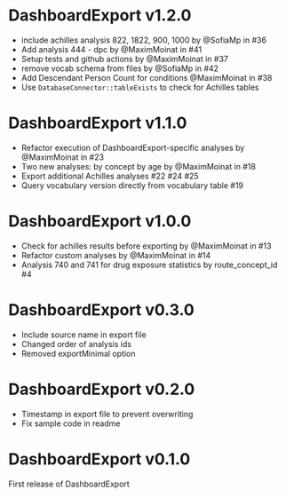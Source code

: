 # DashboardExport v1.2.0

* include achilles analysis 822, 1822, 900, 1000 by @SofiaMp in #36
* Add analysis 444 - dpc by @MaximMoinat in #41
* Setup tests and github actions by @MaximMoinat in #37
* remove vocab schema from files by @SofiaMp in #42
* Add Descendant Person Count for conditions @MaximMoinat in #38 
* Use `DatabaseConnector::tableExists` to check for Achilles tables

# DashboardExport v1.1.0

* Refactor execution of DashboardExport-specific analyses by @MaximMoinat in #23
* Two new analyses: by concept by age by @MaximMoinat in #18
* Export additional Achilles analyses #22 #24 #25
* Query vocabulary version directly from vocabulary table #19

# DashboardExport v1.0.0

* Check for achilles results before exporting  by @MaximMoinat in #13
* Refactor custom analyses by @MaximMoinat in #14
* Analysis 740 and 741 for drug exposure statistics by route_concept_id #4 

# DashboardExport v0.3.0

* Include source name in export file
* Changed order of analysis ids
* Removed exportMinimal option

# DashboardExport v0.2.0

* Timestamp in export file to prevent overwriting
* Fix sample code in readme

# DashboardExport v0.1.0
First release of DashboardExport